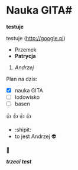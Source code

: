 # Nauka GITA#

**testuje**

testuje (http://google.pl)

- Przemek
- **Patrycja**
1. *Andrzej*

Plan na dzis:
- [x] nauka GITA
- [ ] lodowisko
- [ ] basen

 :+1: :+1: :+1: :+1:
- :shipit:
- to jest Andrzej  :alien:

:older_man:

***trzeci test***
